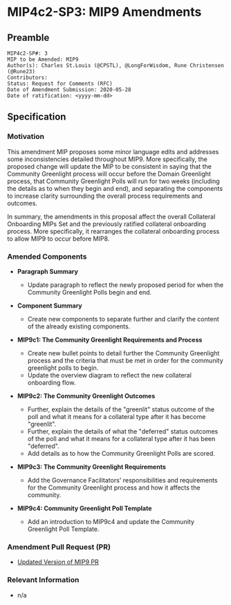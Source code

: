 # MIP4c2-SP3: MIP9 Amendments

## Preamble
```
MIP4c2-SP#: 3
MIP to be Amended: MIP9
Author(s): Charles St.Louis (@CPSTL), @LongForWisdom, Rune Christensen (@Rune23) 
Contributors:
Status: Request for Comments (RFC)
Date of Amendment Submission: 2020-05-28
Date of ratification: <yyyy-mm-dd>
```
## Specification
    
### Motivation

This amendment MIP proposes some minor language edits and addresses some inconsistencies detailed throughout MIP9. More specifically, the proposed change will update the MIP to be consistent in saying that the Community Greenlight process will occur before the Domain Greenlight process, that Community Greenlight Polls will run for two weeks (including the details as to when they begin and end), and separating the components to increase clarity surrounding the overall process requirements and outcomes. 

In summary, the amendments in this proposal affect the overall Collateral Onboarding MIPs Set and the previously ratified collateral onboarding process. More specifically, it rearranges the collateral onboarding process to allow MIP9 to occur before MIP8. 

### Amended Components

- **Paragraph Summary**
    - Update paragraph to reflect the newly proposed period for when the Community Greenlight Polls begin and end. 

- **Component Summary**
    - Create new components to separate further and clarify the content of the already existing components. 


- **MIP9c1: The Community Greenlight Requirements and Process**
    - Create new bullet points to detail further the Community Greenlight process and the criteria that must be met in order for the community greenlight polls to begin. 
    - Update the overview diagram to reflect the new collateral onboarding flow. 
 
- **MIP9c2: The Community Greenlight Outcomes**
    - Further, explain the details of the "greenlit" status outcome of the poll and what it means for a collateral type after it has become "greenlit". 
    - Further, explain the details of what the "deferred" status outcomes of the poll and what it means for a collateral type after it has been "deferred". 
    - Add details as to how the Community Greenlight Polls are scored. 

- **MIP9c3: The Community Greenlight Requirements**
    - Add the Governance Facilitators' responsibilities and requirements for the Community Greenlight process and how it affects the community. 

- **MIP9c4: Community Greenlight Poll Template**
    - Add an introduction to MIP9c4 and update the Community Greenlight Poll Template. 


### Amendment Pull Request (PR)
   - [Updated Version of MIP9 PR]()

### Relevant Information
   -  n/a